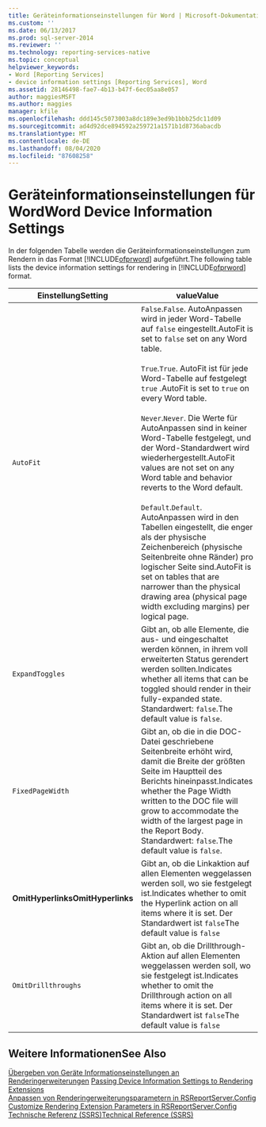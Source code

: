 ```yaml
---
title: Geräteinformationseinstellungen für Word | Microsoft-Dokumentation
ms.custom: ''
ms.date: 06/13/2017
ms.prod: sql-server-2014
ms.reviewer: ''
ms.technology: reporting-services-native
ms.topic: conceptual
helpviewer_keywords:
- Word [Reporting Services]
- device information settings [Reporting Services], Word
ms.assetid: 28146498-fae7-4b13-b47f-6ec05aa8e057
author: maggiesMSFT
ms.author: maggies
manager: kfile
ms.openlocfilehash: ddd145c5073003a8dc189e3ed9b1bbb25dc11d09
ms.sourcegitcommit: ad4d92dce894592a259721a1571b1d8736abacdb
ms.translationtype: MT
ms.contentlocale: de-DE
ms.lasthandoff: 08/04/2020
ms.locfileid: "87608258"
---
```

# <a name="word-device-information-settings"></a><span data-ttu-id="a4bd3-102">Geräteinformationseinstellungen für Word</span><span class="sxs-lookup"><span data-stu-id="a4bd3-102">Word Device Information Settings</span></span>
  <span data-ttu-id="a4bd3-103">In der folgenden Tabelle werden die Geräteinformationseinstellungen zum Rendern in das Format [!INCLUDE[ofprword](../includes/ofprword-md.md)] aufgeführt.</span><span class="sxs-lookup"><span data-stu-id="a4bd3-103">The following table lists the device information settings for rendering in [!INCLUDE[ofprword](../includes/ofprword-md.md)] format.</span></span>  
  
|<span data-ttu-id="a4bd3-104">Einstellung</span><span class="sxs-lookup"><span data-stu-id="a4bd3-104">Setting</span></span>|<span data-ttu-id="a4bd3-105">value</span><span class="sxs-lookup"><span data-stu-id="a4bd3-105">Value</span></span>|  
|-------------|-----------|  
|`AutoFit`|<span data-ttu-id="a4bd3-106">`False`.</span><span class="sxs-lookup"><span data-stu-id="a4bd3-106">`False`.</span></span> <span data-ttu-id="a4bd3-107">AutoAnpassen wird in jeder Word-Tabelle auf `false` eingestellt.</span><span class="sxs-lookup"><span data-stu-id="a4bd3-107">AutoFit is set to `false` set on any Word table.</span></span><br /><br /> <span data-ttu-id="a4bd3-108">`True`.</span><span class="sxs-lookup"><span data-stu-id="a4bd3-108">`True`.</span></span> <span data-ttu-id="a4bd3-109">AutoFit ist für jede Word-Tabelle auf festgelegt `true` .</span><span class="sxs-lookup"><span data-stu-id="a4bd3-109">AutoFit is set to `true` on every Word table.</span></span><br /><br /> <span data-ttu-id="a4bd3-110">`Never`.</span><span class="sxs-lookup"><span data-stu-id="a4bd3-110">`Never`.</span></span> <span data-ttu-id="a4bd3-111">Die Werte für AutoAnpassen sind in keiner Word-Tabelle festgelegt, und der Word-Standardwert wird wiederhergestellt.</span><span class="sxs-lookup"><span data-stu-id="a4bd3-111">AutoFit values are not set on any Word table and behavior reverts to the Word default.</span></span><br /><br /> <span data-ttu-id="a4bd3-112">`Default`.</span><span class="sxs-lookup"><span data-stu-id="a4bd3-112">`Default`.</span></span> <span data-ttu-id="a4bd3-113">AutoAnpassen wird in den Tabellen eingestellt, die enger als der physische Zeichenbereich (physische Seitenbreite ohne Ränder) pro logischer Seite sind.</span><span class="sxs-lookup"><span data-stu-id="a4bd3-113">AutoFit is set on tables that are narrower than the physical drawing area (physical page width excluding margins) per logical page.</span></span>|  
|`ExpandToggles`|<span data-ttu-id="a4bd3-114">Gibt an, ob alle Elemente, die aus- und eingeschaltet werden können, in ihrem voll erweiterten Status gerendert werden sollten.</span><span class="sxs-lookup"><span data-stu-id="a4bd3-114">Indicates whether all items that can be toggled should render in their fully-expanded state.</span></span> <span data-ttu-id="a4bd3-115">Standardwert: `false`.</span><span class="sxs-lookup"><span data-stu-id="a4bd3-115">The default value is `false`.</span></span>|  
|`FixedPageWidth`|<span data-ttu-id="a4bd3-116">Gibt an, ob die in die DOC-Datei geschriebene Seitenbreite erhöht wird, damit die Breite der größten Seite im Hauptteil des Berichts hineinpasst.</span><span class="sxs-lookup"><span data-stu-id="a4bd3-116">Indicates whether the Page Width written to the DOC file will grow to accommodate the width of the largest page in the Report Body.</span></span> <span data-ttu-id="a4bd3-117">Standardwert: `false`.</span><span class="sxs-lookup"><span data-stu-id="a4bd3-117">The default value is `false`.</span></span>|  
|<span data-ttu-id="a4bd3-118">**OmitHyperlinks**</span><span class="sxs-lookup"><span data-stu-id="a4bd3-118">**OmitHyperlinks**</span></span>|<span data-ttu-id="a4bd3-119">Gibt an, ob die Linkaktion auf allen Elementen weggelassen werden soll, wo sie festgelegt ist.</span><span class="sxs-lookup"><span data-stu-id="a4bd3-119">Indicates whether to omit the Hyperlink action on all items where it is set.</span></span> <span data-ttu-id="a4bd3-120">Der Standardwert ist `false`</span><span class="sxs-lookup"><span data-stu-id="a4bd3-120">The default value is `false`</span></span>|  
|`OmitDrillthroughs`|<span data-ttu-id="a4bd3-121">Gibt an, ob die Drillthrough-Aktion auf allen Elementen weggelassen werden soll, wo sie festgelegt ist.</span><span class="sxs-lookup"><span data-stu-id="a4bd3-121">Indicates whether to omit the Drillthrough action on all items where it is set.</span></span> <span data-ttu-id="a4bd3-122">Der Standardwert ist `false`</span><span class="sxs-lookup"><span data-stu-id="a4bd3-122">The default value is `false`</span></span>|  
  
## <a name="see-also"></a><span data-ttu-id="a4bd3-123">Weitere Informationen</span><span class="sxs-lookup"><span data-stu-id="a4bd3-123">See Also</span></span>  
 <span data-ttu-id="a4bd3-124">[Übergeben von Geräte Informationseinstellungen an Renderingerweiterungen](report-server-web-service/net-framework/passing-device-information-settings-to-rendering-extensions.md) </span><span class="sxs-lookup"><span data-stu-id="a4bd3-124">[Passing Device Information Settings to Rendering Extensions](report-server-web-service/net-framework/passing-device-information-settings-to-rendering-extensions.md) </span></span>  
 <span data-ttu-id="a4bd3-125">[Anpassen von Renderingerweiterungsparametern in RSReportServer.Config](customize-rendering-extension-parameters-in-rsreportserver-config.md) </span><span class="sxs-lookup"><span data-stu-id="a4bd3-125">[Customize Rendering Extension Parameters in RSReportServer.Config](customize-rendering-extension-parameters-in-rsreportserver-config.md) </span></span>  
 [<span data-ttu-id="a4bd3-126">Technische Referenz (SSRS)</span><span class="sxs-lookup"><span data-stu-id="a4bd3-126">Technical Reference &#40;SSRS&#41;</span></span>](../../2014/reporting-services/technical-reference-ssrs.md)  
  
  
